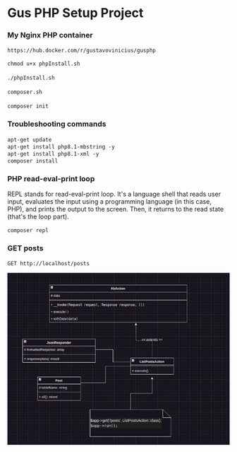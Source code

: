 # Gus PHP Setup Project

### My Nginx PHP container
```
https://hub.docker.com/r/gustavovinicius/gusphp
```

```
chmod u+x phpInstall.sh

./phpInstall.sh

composer.sh

composer init
```

### Troubleshooting commands
```
apt-get update
apt-get install php8.1-mbstring -y
apt-get install php8.1-xml -y
composer install
```

### PHP  read-eval-print loop
REPL stands for read-eval-print loop. It's a language shell that reads user input, evaluates the input using a programming language (in this case, PHP), and prints the output to the screen. Then, it returns to the read state (that's the loop part).
```
composer repl
```

### GET posts
```
GET http://localhost/posts
```

![](imgs/actionDomainResponder.png)
